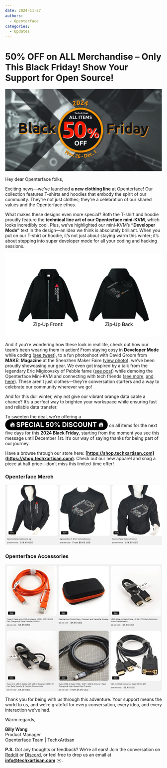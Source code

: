 ```yaml
---
date: 2024-11-27
authors:
  - Openterface
categories:
  - Updates
---
```


# 50% OFF on ALL Merchandise – Only This Black Friday! Show Your Support for Open Source!

<style>
  .heartbeat-label {
    display: inline-block;
    background-color: #000000;
    color: white;
    font-size: 1.5em;
    font-weight: bold;
    padding: 5px 15px;
    border-radius: 25px;
    animation: heartbeat 1.6s infinite;
    text-align: center;
  }

  @keyframes heartbeat {
    0% { transform: scale(1); }
    30% { transform: scale(1.01); }
    60% { transform: scale(1); }
  }
</style>

![banner](pic/241120-Black-Firday-poster-50.jpg)

Hey dear Openterface folks,

Exciting news—we’ve launched **a new clothing line** at Openterface! Our collection features T-shirts and hoodies that embody the spirit of our community. They’re not just clothes; they’re a celebration of our shared values and the Openterface ethos.

What makes these designs even more special? Both the T-shirt and hoodie proudly feature the **technical line art of our Openterface mini-KVM**, which looks incredibly cool. Plus, we’ve highlighted our mini-KVM’s **“Developer Mode”** text in the design—an idea we think is absolutely brilliant. When you put on our T-shirt or hoodie, it’s not just about staying warm this winter; it’s about stepping into super developer mode for all your coding and hacking sessions.

![OP-Hoodie-Zip-Up](pic/241120-OP-Hoodie-Zip-Up.jpg)

And if you’re wondering how these look in real life, check out how our team’s been wearing them in action! From staying cosy in **Developer Mode** while coding ([see tweet](https://x.com/TechxArtisan/status/1861611266705379346)), to a fun photoshoot with David Groom from **MAKE: Magazine** at the Shenzhen Maker Faire ([view photo](https://pbs.twimg.com/media/Gcp8E32agAAEnl-?format=jpg&name=large)), we’ve been proudly showcasing our gear. We even got inspired by a talk from the legendary Eric Migicovsky of Pebble fame ([see post](https://www.linkedin.com/posts/billy-wangrb_had-an-incredible-weekend-at-shenzhen-maker-activity-7264123680803233792-l7Mm?utm_source=share&utm_medium=member_desktop)) while demoing the Openterface Mini-KVM and connecting with tech friends ([see more](https://twitter.com/TechxArtisan/status/1858397377196965913), [and here](https://twitter.com/TechxArtisan/status/1858400923325726750)). These aren’t just clothes—they’re conversation starters and a way to celebrate our community wherever we go!  

And for this dull winter, why not give our vibrant orange data cable a chance? It’s a perfect way to brighten your workspace while ensuring fast and reliable data transfer.

To sweeten the deal, we’re offering a <a href="https://shop.techxartisan.com" style="text-decoration: none;"><span class="heartbeat-label">🔥 SPECIAL 50% DISCOUNT 🔥</span></a> on all items for the next five days for this **2024 Black Friday**, starting from the moment you see this message until December 1st. It’s our way of saying thanks for being part of our journey.

Have a browse through our store here: **[https://shop.techxartisan.com](https://shop.techxartisan.com)**. Check out our new apparel and snag a piece at half price—don’t miss this limited-time offer!

### Openterface Merch
![openterface merch](pic/241120-txa-shop-op-merch.jpg)

### Openterface Accessories
![openterface accessories](pic/241120-txa-shop-op-accessories.jpg)

Thank you for being with us through this adventure. Your support means the world to us, and we’re grateful for every conversation, every idea, and every interaction we’ve had.

Warm regards,

**Billy Wang**  
Product Manager  
Openterface Team | TechxArtisan  

**P.S.** Got any thoughts or feedback? We’re all ears! Join the conversation on [Reddit](https://openterface.com/reddit) or [Discord](https://openterface.com/discord), or feel free to drop us an email at **info@techxartisan.com** ✉️.